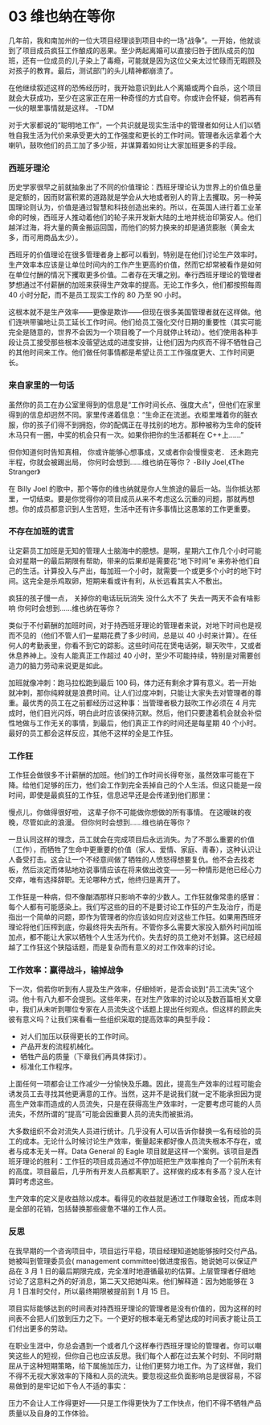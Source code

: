 # 03 维也纳在等你

几年前，我和南加州的一位大项目经理谈到项目中的一场“战争”。一开始，他就谈到了项目成员疯狂工作酿成的恶果。至少两起离婚可以直接归咎于团队成员的加班，还有一位成员的儿子染上了毒瘾，可能就是因为这位父亲太过忙碌而无暇顾及对孩子的教育。最后，测试部门的头儿精神都崩溃了。

在他继续叙述这样的恐怖经历时，我开始意识到此人个离婚或两个自杀，这个项目就会大获成功，至少在这家正在用一种奇怪的方式自夸。你或许会怀疑，倘若再有一伙的眼里事情就是这样。 -TDM

对于大家都说的“聪明地工作”，一个共识就是现实生活中的管理者如何让人们以牺牲自我生活为代价来承受更大的工作强度和更长的工作时间。管理者永远拿着个大喇叭，鼓吹他们的员工加了多少班，并谋算着如何让大家加班更多的手段。

### 西班牙理沦



历史学家很早之前就抽象出了不同的价值理论：西班牙理论认为世界上的价值总量是定额的，因而财富积累的道路就是学会从大地或者别人的背上去攫取。另一种英国理论则认为，价值是通过智慧和科技创造出来的。所以，在英国人进行着工业革命的时候，西班牙人推动着他们的轮子来开发新大陆的土地并统治印第安人。他们越洋过海，将大量的黄金搬运回国，而他们的努力换来的却是通货膨胀（黄金太多，而可用商品太少）。

西班牙的价值理论在很多管理者身上都可以看到，特别是在他们讨论生产效率时。生产效率本应该是让单位时间内的工作产生更高的价值，然而它却常被看作是如何在单位付酬的情况下攫取更多价值。二者存在天壤之别。奉行西班牙理论的管理者梦想通过不付薪酬的加班来获得生产效率的提高。无论工作多久，他们都按照每周 40 小时分配，而不是员工现实工作的 80 乃至 90 小时。

这根本就不是生产效率——更像是欺诈——但现在很多美国管理者就在这样做。他们连哄带骗地让员工延长工作时间。他们给员工强化交付日期的重要性（其实可能完全是随意的，世界不会因为一个项目晚了一个月就停止转动）。他们使用各种手段让员工接受那些根本没蓿望达成的进度安排，让他们因为内疚而不得不牺牲自己的其他时间来工作。他们做任何事情都是希望让员工工作强度更大、工作时间更长。

### 来自家里的一句话



虽然你的员工在办公室里得到的信息是“工作时间长点、强度大点”，但他们在家里得到的信息却迥然不同。家里传递着信息：“生命正在流逝。衣柜里堆着你的脏衣服，你的孩子们得不到拥抱，你的配偶正在寻找别的地方。那种被称为生命的旋转木马只有一圈，中奖的机会只有一次。如果你把你的生活都耗在 C++上……”

但你知道何时告知真相， 你或许能够心想事成，又或者你会慢慢变老． 还未跑完半程，你就会被踢出局， 你何时会想到……维也纳在等你？ -Billy Joel,《The Stranger》

在 Billy Joel 的歌中，那个等你的维也纳就是你人生旅途的最后一站。当你抵达那里，一切结束。要是你觉得你的项目成员从来不考虑这么沉重的问题，那就再想想。你的成员都意识到人生苦短，生活中还有许多事情比这愚笨的工作更重要。

### 不存在加班的谎言



让定薪员工加班是无知的管理人士脑海中的臆想。是啊，星期六工作几个小时可能会对星期一的最后期限有帮助，带来的后果却是需要花“地下时间”e 来弥补他们自己的生活。计算投入与产出，每加班一个小时，就需要一个或更多个小时的地下时间。这完全是杀鸡取卵，短期来看或许有利，从长远看其实人不敷出。

疯狂的孩子慢一点， 关掉你的电话玩玩消失 没什么大不了 失去一两天不会有啥影响 你何时会想到……维也纳在等你？

类似于不付薪酬的加班时间，对于持西班牙理论的管理者来说，对地下时间也是视而不见的（他们不管人们一星期花费了多少时间，总是以 40 小时来计算）。在任何人的考勤表里，你看不到它的踪影。这些时间花在煲电话粥，聊天吹牛，又或者休息养神上。没有人能真正工作超过 40 小时，至少不可能持续，特别是对需要创造力的脑力劳动来说更是如此。

加班就像冲刺：跑马拉松跑到最后 100 码，体力还有剩余才算有意义。若一开始就冲刺，那你纯粹就是浪费时间。让人们过度冲刺，只能让大家失去对管理者的尊重。最优秀的员工在之前都经历过这种事：当管理者极力鼓吹工作必须在 4 月完成时，他们目光闪烁，明白此时应该保持沉默。然后，他们只要逮着机会就会补偿性地做与工作无关的事情，到最后，他们真正工作的时间还是每星期 40 个小时。最好的员工都会这样反应，其他不这样的全是工作狂。

### 工作狂



工作狂会做很多不计薪酬的加班。他们的工作时间长得夸张，虽然效率可能在下降。给他们足够的压力，他们会工作到完全丢掉自己的个人生活。但这只能是一段时间，即使是最疯狂的工作狂，信息迟早还是会传递到他们那里：

慢点儿，你做得很好啦， 这辈子你不可能做你想做的所有事情。 在这暧昧的夜晚，尽管如此的浪漫。 但你何时会想到……维也纳在等你？

一旦认同这样的理念，员工就会在完成项目后永远消失。为了不那么重要的价值（工作），而牺牲了生命中更重要的价值（家人、爱情、家庭、青春），这种认识让人备受打击。这会让一个不经意间做了牺牲的人愤怒得想要复仇。他不会去找老板，然后淡定而体贴地劝说事情应该在将来做出改变——另一种情形是他已经心力交瘁，唯有选择辞职。无论哪种方式，他终归是离开了。

工作狂是一种病，但不像酗酒那样只影响不幸的少数人。工作狂就像常患的感冒：每个人都有可能感染上。我们写这些的目的不是要讨论工作狂的产生及治疗，而是指出一个简单的问题，即作为管理者的你应该如何应对这些工作狂。如果用西班牙理论将他们压榨到底，你最终将失去所有。不管你多么需要大家投入额外时间加班加点，都不能让大家以牺牲个人生活为代价。失去好的员工绝对不划算。这已经超越了工作狂这个狭隘话题，而是复杂而有意义的对工作效率的讨论。

### 工作效率：赢得战斗，输掉战争



下一次，倘若你听到有人提及生产效率，仔细倾听，是否会谈到“员工流失”这个词。他十有八九都不会提到。这些年来，在对生产效率的讨论以及数百篇相关文章中，我们从未听到哪位专家在人员流失这个话题上提出任何观点。但这样的顾此失彼有意义吗？让我们来看看一些组织采取的提高效率的典型手段：

* 对人们加压以获得更长的工作时间。
* 产品开发的流程机械化。
* 牺牲产品的质量（下章我们再具体探讨）。
* 标准化工作程序。

上面任何一项都会让工作减少一分愉快及乐趣。因此，提高生产效率的过程可能会诱发员工去寻找其他更满意的工作。当然，这并不是说我们就一定不能承担因为提高生产效率而造成的人员流失，只是在获得高生产效率时，一定要考虑可能的人员流失，不然所谓的“提高”可能会因重要人员的流失而被抵消。

大多数组织不会对流失人员进行统计。几乎没有人可以告诉你替换一名有经验的员工的成本。无论什么时候讨论生产效率，衡量起来都好像人员流失根本不存在，或者与成本无关一样。Data General 的 Eagle 项目就是这样一个案例。该项目是西班牙理论的胜利：工作狂的项目成员通过不停加班把生产效率推向了一个前所未有的高度。项目最后，几乎所有开发人员都离职了。这样做的成本有多高？没人在计算时考虑这些。

生产效率的定义是收益除以成本。看得见的收益就是通过工作赚取金钱，而成本则是全部的花销，包括替换那些疲惫不堪的工作人员。

### 反思



在我早期的一个咨询项目中，项目运行平稳，项目经理知道她能够按时交付产品。她被叫到管理委员会( management committee)做进度报告。她说她可以保证产品在 3 月 1 日的最后期限完成，完全准时地遵循最初的估算。上层管理者仔细地讨论了这意料之外的好消息，第二天又把她叫来。他们解释道：因为她能够在 3 月 1 日准时交付，所以最终期限被提前到 1 月 15 日。

项目实际能够达到的时间表对持西班牙理论的管理者是没有价值的，因为这样的时间表不会把人们放到压力之下。一个更好的根本毫无希望达成的时间表才能让员工们付出更多的劳动。

在职业生涯中，你总会遇到一个或者几个这样奉行西班牙理论的管理者。你可以嘲笑这些人的短视，但你自己也应该反思。我们每个人都在过去某个时刻、不同时期屈从于这种短期策略，给下属施加压力，让他们更努力地工作。为了这样做，我们不得不无视大家效率的下降和人员的流失。要忽视这些负面影响总是很容易，不容易做到的是牢记如下令人不适的事实：

压力不会让人工作得更好——只是工作得更快为了工作快点，他们不得不牺牲产品质量以及自身的工作体验。
